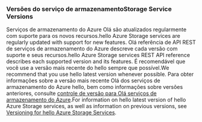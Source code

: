 ### <a name="storage-service-versions"></a><span data-ttu-id="53aee-101">Versões do serviço de armazenamento</span><span class="sxs-lookup"><span data-stu-id="53aee-101">Storage Service Versions</span></span>
<span data-ttu-id="53aee-102">Serviços de armazenamento do Azure Olá são atualizados regularmente com suporte para os novos recursos.</span><span class="sxs-lookup"><span data-stu-id="53aee-102">hello Azure Storage services are regularly updated with support for new features.</span></span> <span data-ttu-id="53aee-103">Olá referência de API REST de serviços de armazenamento do Azure descreve cada versão com suporte e seus recursos.</span><span class="sxs-lookup"><span data-stu-id="53aee-103">hello Azure Storage services REST API reference describes each supported version and its features.</span></span> <span data-ttu-id="53aee-104">É recomendável que você use a versão mais recente do hello sempre que possível.</span><span class="sxs-lookup"><span data-stu-id="53aee-104">We recommend that you use hello latest version whenever possible.</span></span> <span data-ttu-id="53aee-105">Para obter informações sobre a versão mais recente Olá dos serviços de armazenamento do Azure hello, bem como informações sobre versões anteriores, consulte [controle de versão para Olá serviços de armazenamento do Azure](https://msdn.microsoft.com/library/azure/dd894041.aspx).</span><span class="sxs-lookup"><span data-stu-id="53aee-105">For information on hello latest version of hello Azure Storage services, as well as information on previous versions, see [Versioning for hello Azure Storage Services](https://msdn.microsoft.com/library/azure/dd894041.aspx).</span></span>  

